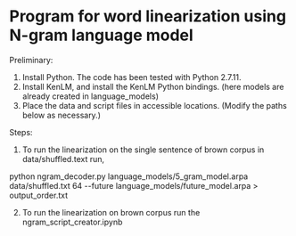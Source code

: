 # Program for word linearization using N-gram language model
Preliminary:
1. Install Python. The code has been tested with Python 2.7.11.
2. Install KenLM, and install the KenLM Python bindings. (here models are already created in language_models)
3. Place the data and script files in accessible locations. (Modify the paths below as necessary.)

Steps:
1) To run the linearization on the single sentence of brown corpus in data/shuffled.text run,

python ngram_decoder.py language_models/5_gram_model.arpa data/shuffled.txt 64 --future language_models/future_model.arpa > output_order.txt


2) To run the linearization on brown corpus run the ngram_script_creator.ipynb
